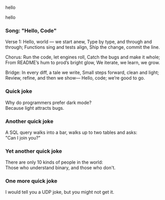 
hello

hello

### Song: "Hello, Code"

Verse 1:
Hello, world — we start anew,
Type by type, and through and through;
Functions sing and tests align,
Ship the change, commit the line.

Chorus:
Run the code, let engines roll,
Catch the bugs and make it whole;
From README’s hum to prod’s bright glow,
We iterate, we learn, we grow.

Bridge:
In every diff, a tale we write,
Small steps forward, clean and light;
Review, refine, and then we show—
Hello, code; we’re good to go.

### Quick joke

Why do programmers prefer dark mode?  
Because light attracts bugs.

### Another quick joke

A SQL query walks into a bar, walks up to two tables and asks:  
"Can I join you?"

### Yet another quick joke

There are only 10 kinds of people in the world:  
Those who understand binary, and those who don't.

### One more quick joke

I would tell you a UDP joke, but you might not get it.


